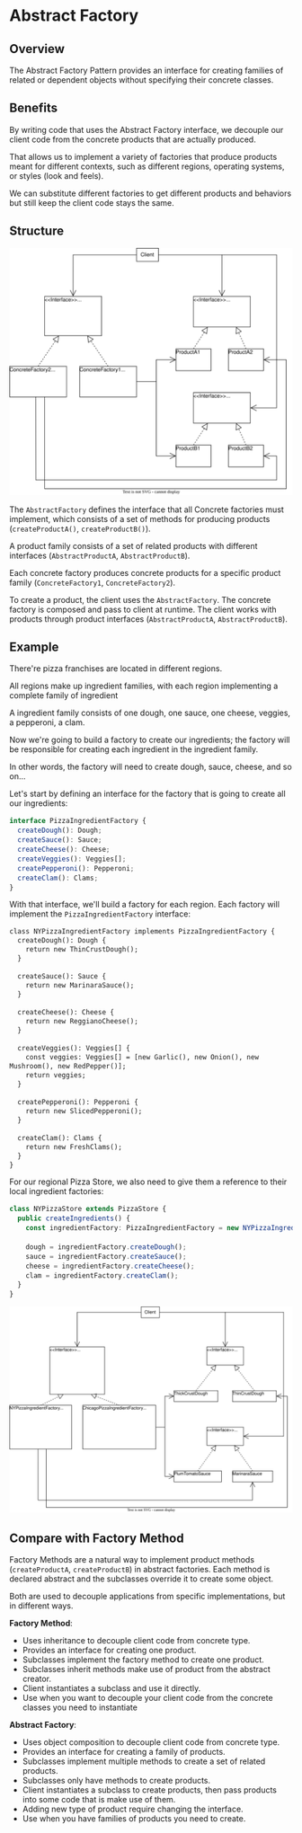 # Abstract Factory

## Overview

The Abstract Factory Pattern provides an interface for creating families of related or dependent objects without specifying their concrete classes.


## Benefits

By writing code that uses the Abstract Factory interface, we decouple our client code from the concrete products that are actually produced.

That allows us to implement a variety of factories that produce products meant for different contexts, such as different regions, operating systems, or styles (look and feels).

We can substitute different factories to get different products and behaviors but still keep the client code stays the same.


## Structure

![](./abstract-factory/structure.drawio.svg)

The `AbstractFactory` defines the interface that all Concrete factories must implement, which consists of a set of methods for producing products (`createProductA()`, `createProductB()`).

A product family consists of a set of related products with different interfaces (`AbstractProductA`, `AbstractProductB`).

Each concrete factory produces concrete products for a specific product family (`ConcreteFactory1`, `ConcreteFactory2`).

To create a product, the client uses the `AbstractFactory`. The  concrete factory is composed and pass to client at runtime. The client works with products through product interfaces (`AbstractProductA`, `AbstractProductB`).


## Example

There're pizza franchises are located in different regions. 

All regions make up ingredient families, with each region implementing a complete family of ingredient

A ingredient family consists of one dough, one sauce, one cheese, veggies, a pepperoni, a clam.

Now we're going to build a factory to create our ingredients; the factory will be responsible for creating each ingredient in the ingredient family.

In other words, the factory will need to create dough, sauce, cheese, and so on...

Let's start by defining an interface for the factory that is going to create all our ingredients:

```ts
interface PizzaIngredientFactory {
  createDough(): Dough;
  createSauce(): Sauce;
  createCheese(): Cheese;
  createVeggies(): Veggies[];
  createPepperoni(): Pepperoni;
  createClam(): Clams;
}
```

With that interface, we'll build a factory for each region. Each factory will implement the `PizzaIngredientFactory` interface:
```tsx
class NYPizzaIngredientFactory implements PizzaIngredientFactory {
  createDough(): Dough {
    return new ThinCrustDough();
  }

  createSauce(): Sauce {
    return new MarinaraSauce();
  }

  createCheese(): Cheese {
    return new ReggianoCheese();
  }

  createVeggies(): Veggies[] {
    const veggies: Veggies[] = [new Garlic(), new Onion(), new Mushroom(), new RedPepper()];
    return veggies;
  }

  createPepperoni(): Pepperoni {
    return new SlicedPepperoni();
  }

  createClam(): Clams {
    return new FreshClams();
  }
}
```

For our regional Pizza Store, we also need to give them a reference to their local ingredient factories:

```ts
class NYPizzaStore extends PizzaStore {
  public createIngredients() {
    const ingredientFactory: PizzaIngredientFactory = new NYPizzaIngredientFactory();

    dough = ingredientFactory.createDough();
    sauce = ingredientFactory.createSauce();
    cheese = ingredientFactory.createCheese();
    clam = ingredientFactory.createClam();
  }
}
```

![](./abstract-factory/pizza-store.drawio.svg)


## Compare with Factory Method

Factory Methods are a natural way to implement product methods (`createProductA`, `createProductB`) in abstract factories. Each method is declared abstract and the subclasses override it to create some object.

Both are used to decouple applications from specific implementations, but in different ways.

**Factory Method**:
- Uses inheritance to decouple client code from concrete type.
- Provides an interface for creating one product.
- Subclasses implement the factory method to create one product.
- Subclasses inherit methods make use of product from the abstract creator.
- Client instantiates a subclass and use it directly.
- Use when you want to decouple your client code from the concrete classes you need to instantiate

**Abstract Factory**:
- Uses object composition to decouple client code from concrete type.
- Provides an interface for creating a family of products.
- Subclasses implement multiple methods to create a set of related products.
- Subclasses only have methods to create products.
- Client instantiates a subclass to create products, then pass products into some code that is make use of them.
- Adding new type of product require changing the interface.
- Use when you have families of products you need to create.
